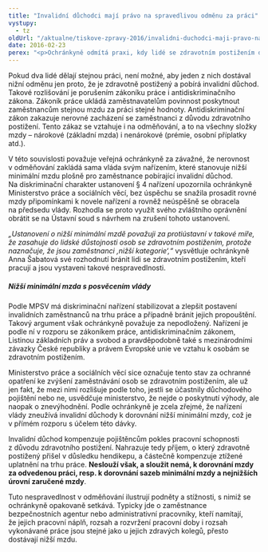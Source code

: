 ```yaml
---
title: "Invalidní důchodci mají právo na spravedlivou odměnu za práci"
vystupy:
  - tz
oldUrl: "/aktualne/tiskove-zpravy-2016/invalidni-duchodci-maji-pravo-na-spravedlivou-odmenu-za-praci"
date: 2016-02-23
perex: "<p>Ochránkyně odmítá praxi, kdy lidé se zdravotním postižením dostávají ve srovnání se zdravými kolegy nižší odměnu za stejnou práci. Rozhodla se proto podat návrh Ústavnímu soudu na zrušení části nařízení vlády o minimální mzdě, která k nerovnosti přispívá. Současně apeluje na oblastní inspektoráty práce, aby při svých kontrolách věnovaly pozornost i tomu, jak zaměstnavatelé odměňují práci invalidních zaměstnanců, zda dodržují zákoník práce. </p>"
---
```


<!-- imported from the old website -->

<p>Pokud dva lidé dělají stejnou práci, není možné, aby jeden z nich dostával nižní odměnu jen proto, že je zdravotně postižený a pobírá invalidní důchod. Takové rozlišování je porušením zákoníku práce i antidiskriminačního zákona. Zákoník práce ukládá zaměstnavatelům povinnost poskytnout zaměstnancům stejnou mzdu za práci stejné hodnoty. Antidiskriminační zákon zakazuje nerovné zacházení se zaměstnanci z důvodu zdravotního postižení. Tento zákaz se vztahuje i na odměňování, a to na všechny složky mzdy – nárokové (základní mzda) i nenárokové (prémie, osobní příplatky atd.).</p> <p>V této souvislosti považuje veřejná ochránkyně za závažné, že nerovnost v odměňování zakládá sama vláda svým nařízením, které stanovuje nižší minimální mzdu plošně pro zaměstnance pobírající invalidní důchod. Na diskriminační charakter ustanovení § 4 nařízení upozornila ochránkyně Ministerstvo práce a sociálních věcí, bez úspěchu se snažila prosadit rovné mzdy připomínkami k novele nařízení a rovněž neúspěšně se obracela na předsedu vlády. Rozhodla se proto využít svého zvláštního oprávnění obrátit se na Ústavní soud s návrhem na zrušení tohoto ustanovení.</p> <p><i>„Ustanovení o nižší minimální mzdě považuji za protiústavní v takové míře, že zasahuje do lidské důstojnosti osob se zdravotním postižením, protože naznačuje, že jsou zaměstnanci ‚nižší kategorie‘,“</i> vysvětluje ochránkyně Anna Šabatová své rozhodnutí bránit lidi se zdravotním postižením, kteří pracují a jsou vystaveni takové nespravedlnosti.</p> <h5>Nižší minimální mzda s posvěcením vlády</h5> <p>Podle MPSV má diskriminační nařízení stabilizovat a zlepšit postavení invalidních zaměstnanců na trhu práce a případně bránit jejich propouštění. Takový argument však ochránkyně považuje za nepodložený. Nařízení je podle ní v rozporu se zákoníkem práce, antidiskriminačním zákonem, Listinou základních práv a svobod a pravděpodobně také s mezinárodními závazky České republiky a právem Evropské unie ve vztahu k osobám se zdravotním postižením.</p> <p>Ministerstvo práce a sociálních věcí sice označuje tento stav za ochranné opatření ke zvýšení zaměstnávání osob se zdravotním postižením, ale už jen fakt, že mezi nimi rozlišuje podle toho, jestli se účastnily důchodového pojištění nebo ne, usvědčuje ministerstvo, že nejde o poskytnutí výhody, ale naopak o znevýhodnění. Podle ochránkyně je zcela zřejmé, že nařízení vlády zneužívá invalidní důchody k dorovnání nižší minimální mzdy, což je v přímém rozporu s účelem této dávky. </p> <p>Invalidní důchod kompenzuje pojištěncům pokles pracovní schopnosti z důvodu zdravotního postižení. Nahrazuje tedy příjem, o který zdravotně postižený přišel v důsledku hendikepu, a částečně kompenzuje ztížené uplatnění na trhu práce. <b>Neslouží však, a sloužit nemá, k dorovnání mzdy za odvedenou práci, resp. k dorovnání sazeb minimální mzdy a nejnižších úrovní zaručené mzdy</b>.</p> Tuto nespravedlnost v odměňování ilustrují podněty a stížnosti, s nimiž se ochránkyně opakovaně setkává. Typicky jde o zaměstnance bezpečnostních agentur nebo administrativní pracovníky, kteří namítají, že jejich pracovní náplň, rozsah a rozvržení pracovní doby i rozsah vykonávané práce jsou stejné jako u jejich zdravých kolegů, přesto dostávají nižší mzdu.
